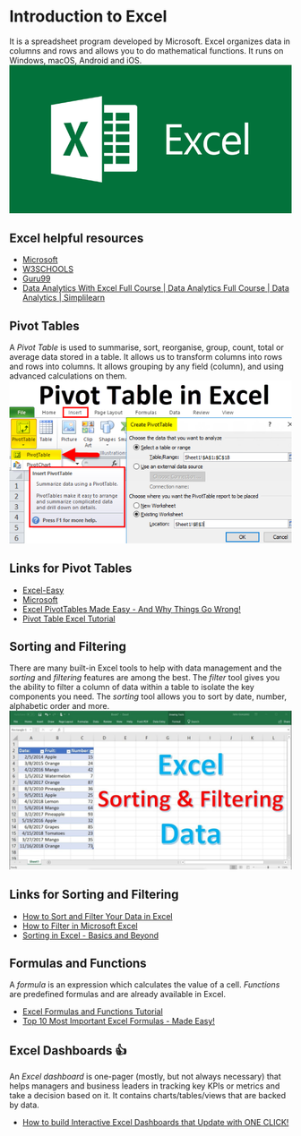 # Introduction to Excel
It is a spreadsheet program developed by Microsoft. Excel organizes data in columns and rows and allows you to do mathematical functions. It runs on Windows, macOS, Android and iOS.
![foo](https://github.com/gkwoode/DigicapGH/blob/main/2-Excel/msexcel.png)


## Excel helpful resources
* [Microsoft](https://support.microsoft.com/en-us/office/introduction-to-excel-starter-601794a9-b73d-4d04-b2d4-eed4c40f98be)
* [W3SCHOOLS](https://www.w3schools.com/excel/index.php)
* [Guru99](https://www.guru99.com/introduction-to-microsoft-excel.html)
* [Data Analytics With Excel Full Course | Data Analytics Full Course | Data Analytics | Simplilearn](https://www.youtube.com/watch?v=xhFDYKqWlqw)



## Pivot Tables
A *Pivot Table* is used to summarise, sort, reorganise, group, count, total or average data stored in a table. It allows us to transform columns into rows and rows into columns. It allows grouping by any field (column), and using advanced calculations on them.
![foo](https://github.com/gkwoode/DigicapGH/blob/main/2-Excel/Pivot-Table-in-Excel.png)

## Links for Pivot Tables
* [Excel-Easy](https://www.excel-easy.com/data-analysis/pivot-tables.html)
* [Microsoft](https://support.microsoft.com/en-us/office/create-a-pivottable-to-analyze-worksheet-data-a9a84538-bfe9-40a9-a8e9-f99134456576)
* [Excel PivotTables Made Easy - And Why Things Go Wrong!](https://www.youtube.com/watch?v=vQlFiLUaw4k&t=46s)
* [Pivot Table Excel Tutorial](https://www.youtube.com/watch?v=m0wI61ahfLc&t=396s)



## Sorting and Filtering
There are many built-in Excel tools to help with data management and the *sorting* and *filtering* features are among the best. 
The *filter* tool gives you the ability to filter a column of data within a table to isolate the key components you need. 
The *sorting* tool allows you to sort by date, number, alphabetic order and more.
![foo](https://github.com/gkwoode/DigicapGH/blob/main/2-Excel/sort-and-filter.jpg)

## Links for Sorting and Filtering
* [How to Sort and Filter Your Data in Excel](https://www.youtube.com/watch?v=Trpx8b5m-vM)
* [How to Filter in Microsoft Excel](https://www.youtube.com/watch?v=BtiVbY7lhqw)
* [Sorting in Excel - Basics and Beyond](https://www.youtube.com/watch?v=Bm_uWOUiUFI)



## Formulas and Functions
A *formula* is an expression which calculates the value of a cell. 
*Functions* are predefined formulas and are already available in Excel.
* [Excel Formulas and Functions Tutorial](https://www.youtube.com/watch?v=Jl0Qk63z2ZY)
* [Top 10 Most Important Excel Formulas - Made Easy!](https://www.youtube.com/watch?v=ShBTJrdioLo)



## Excel Dashboards 👍
An *Excel dashboard* is one-pager (mostly, but not always necessary) that helps managers and business leaders in tracking key KPIs or metrics and take a decision based on it. It contains charts/tables/views that are backed by data.
 * [How to build Interactive Excel Dashboards that Update with ONE CLICK!](https://www.youtube.com/watch?v=K74_FNnlIF8)
